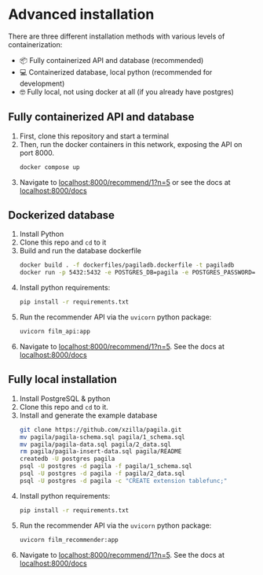 # Advanced installation 

There are three different installation methods with various levels of containerization: 
- 📦 Fully containerized API and database (recommended)
- 💻 Containerized database, local python (recommended for development)
- 🤓 Fully local, not using docker at all (if you already have postgres)

## Fully containerized API and database
1. First, clone this repository and start a terminal
2. Then, run the docker containers in this network, exposing the API on port 8000.
    ```sh
    docker compose up
    ```
3. Navigate to [localhost:8000/recommend/1?n=5](https://localhost:8000/recommend/1?n=5) or see the docs at [localhost:8000/docs](https://localhost:8000/docs)

## Dockerized database

1. Install Python
2. Clone this repo and `cd` to it
3. Build and run the database dockerfile
    ```sh
    docker build . -f dockerfiles/pagiladb.dockerfile -t pagiladb
    docker run -p 5432:5432 -e POSTGRES_DB=pagila -e POSTGRES_PASSWORD=postgres pagiladb
    ```
4. Install python requirements:
    ```sh
    pip install -r requirements.txt
    ```
5. Run the recommender API via the `uvicorn` python package:
    ```sh
    uvicorn film_api:app
    ```
6. Navigate to [localhost:8000/recommend/1?n=5](http://localhost:8000/recommend/1?n=5). See the docs at [localhost:8000/docs](http://localhost:8000/docs)

## Fully local installation
1. Install PostgreSQL & python
2. Clone this repo and `cd` to it.
3. Install and generate the example database
    ```sh
    git clone https://github.com/xzilla/pagila.git
    mv pagila/pagila-schema.sql pagila/1_schema.sql
    mv pagila/pagila-data.sql pagila/2_data.sql
    rm pagila/pagila-insert-data.sql pagila/README
    createdb -U postgres pagila
    psql -U postgres -d pagila -f pagila/1_schema.sql
    psql -U postgres -d pagila -f pagila/2_data.sql
    psql -U postgres -d pagila -c "CREATE extension tablefunc;"
    ```
4. Install python requirements:
    ```sh
    pip install -r requirements.txt
    ```
5. Run the recommender API via the `uvicorn` python package:
    ```sh
    uvicorn film_recommender:app
    ```
6. Navigate to [localhost:8000/recommend/1?n=5](https://localhost:8000/recommend/1?n=5). See the docs at [localhost:8000/docs](https://localhost:8000/docs)